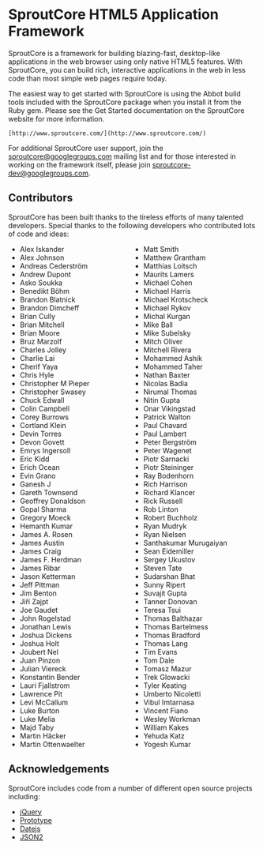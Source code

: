 SproutCore HTML5 Application Framework
======================================

SproutCore is a framework for building blazing-fast, desktop-like applications
in the web browser using only native HTML5 features. With SproutCore, you can
build rich, interactive applications in the web in less code than most simple
web pages require today.

The easiest way to get started with SproutCore is using the Abbot build tools
included with the SproutCore package when you install it from the Ruby gem.
Please see the Get Started documentation on the SproutCore website for more
information.

    [http://www.sproutcore.com/](http://www.sproutcore.com/)

For additional SproutCore user support, join the sproutcore@googlegroups.com
mailing list and for those interested in working on the framework itself, please
join sproutcore-dev@googlegroups.com.

## Contributors

SproutCore has been built thanks to the tireless efforts of many talented
developers. Special thanks to the following developers who contributed lots of
code and ideas:

<ul style="-webkit-column-width: 180px; -webkit-column-gap: 20px;">
<li>Alex Iskander</li>
<li>Alex Johnson</li>
<li>Andreas Cederström</li>
<li>Andrew Dupont</li>
<li>Asko Soukka</li>
<li>Benedikt Böhm</li>
<li>Brandon Blatnick</li>
<li>Brandon Dimcheff</li>
<li>Brian Cully</li>
<li>Brian Mitchell</li>
<li>Brian Moore</li>
<li>Bruz Marzolf</li>
<li>Charles Jolley</li>
<li>Charlie Lai</li>
<li>Cherif Yaya</li>
<li>Chris Hyle</li>
<li>Christopher M Pieper</li>
<li>Christopher Swasey</li>
<li>Chuck Edwall</li>
<li>Colin Campbell</li>
<li>Corey Burrows</li>
<li>Cortland Klein</li>
<li>Devin Torres</li>
<li>Devon Govett</li>
<li>Emrys Ingersoll</li>
<li>Eric Kidd</li>
<li>Erich Ocean</li>
<li>Evin Grano</li>
<li>Ganesh J</li>
<li>Gareth Townsend</li>
<li>Geoffrey Donaldson</li>
<li>Gopal Sharma</li>
<li>Gregory Moeck</li>
<li>Hemanth Kumar</li>
<li>James A. Rosen</li>
<li>James Austin</li>
<li>James Craig</li>
<li>James F. Herdman</li>
<li>James Ribar</li>
<li>Jason Ketterman</li>
<li>Jeff Pittman</li>
<li>Jim Benton</li>
<li>Jiří Zajpt</li>
<li>Joe Gaudet</li>
<li>John Rogelstad</li>
<li>Jonathan Lewis</li>
<li>Joshua Dickens</li>
<li>Joshua Holt</li>
<li>Joubert Nel</li>
<li>Juan Pinzon</li>
<li>Julian Viereck</li>
<li>Konstantin Bender</li>
<li>Lauri Fjallstrom</li>
<li>Lawrence Pit</li>
<li>Levi McCallum</li>
<li>Luke Burton</li>
<li>Luke Melia</li>
<li>Majd Taby</li>
<li>Martin Häcker</li>
<li>Martin Ottenwaelter</li>
<li>Matt Smith</li>
<li>Matthew Grantham</li>
<li>Matthias Loitsch</li>
<li>Maurits Lamers</li>
<li>Michael Cohen</li>
<li>Michael Harris</li>
<li>Michael Krotscheck</li>
<li>Michael Rykov</li>
<li>Michal Kurgan</li>
<li>Mike Ball</li>
<li>Mike Subelsky</li>
<li>Mitch Oliver</li>
<li>Mitchell Rivera</li>
<li>Mohammed Ashik</li>
<li>Mohammed Taher</li>
<li>Nathan Baxter</li>
<li>Nicolas Badia</li>
<li>Nirumal Thomas</li>
<li>Nitin Gupta</li>
<li>Onar Vikingstad</li>
<li>Patrick Walton</li>
<li>Paul Chavard</li>
<li>Paul Lambert</li>
<li>Peter Bergström</li>
<li>Peter Wagenet</li>
<li>Piotr Sarnacki</li>
<li>Piotr Steininger</li>
<li>Ray Bodenhorn</li>
<li>Rich Harrison</li>
<li>Richard Klancer</li>
<li>Rick Russell</li>
<li>Rob Linton</li>
<li>Robert Buchholz</li>
<li>Ryan Mudryk</li>
<li>Ryan Nielsen</li>
<li>Santhakumar Murugaiyan</li>
<li>Sean Eidemiller</li>
<li>Sergey Ukustov</li>
<li>Steven Tate</li>
<li>Sudarshan Bhat</li>
<li>Sunny Ripert</li>
<li>Suvajit Gupta</li>
<li>Tanner Donovan</li>
<li>Teresa Tsui</li>
<li>Thomas Balthazar</li>
<li>Thomas Bartelmess</li>
<li>Thomas Bradford</li>
<li>Thomas Lang</li>
<li>Tim Evans</li>
<li>Tom Dale</li>
<li>Tomasz Mazur</li>
<li>Trek Glowacki</li>
<li>Tyler Keating</li>
<li>Umberto Nicoletti</li>
<li>Vibul Imtarnasa</li>
<li>Vincent Fiano</li>
<li>Wesley Workman</li>
<li>William Kakes</li>
<li>Yehuda Katz</li>
<li>Yogesh Kumar</li>
</ul>

## Acknowledgements

SproutCore includes code from a number of different open source projects
including:

* [jQuery](http://www.jquery.com/)
* [Prototype](http://www.prototypejs.org/)
* [Datejs](http://www.datejs.com/)
* [JSON2](http://www.json.org/)

